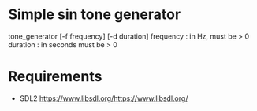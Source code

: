 # Simple sin tone generator

tone_generator [-f frequency] [-d duration]
frequency : in Hz, must be > 0
duration  : in seconds must be > 0
 
# Requirements

* SDL2 <https://www.libsdl.org/https://www.libsdl.org/>

